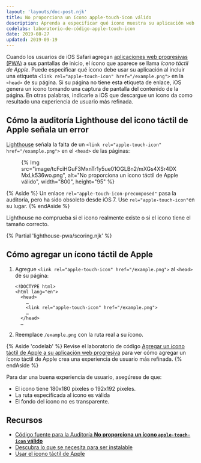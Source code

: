 ```yaml
---
layout: 'layouts/doc-post.njk'
title: No proporciona un ícono apple-touch-icon válido
description: Aprenda a especificar qué icono muestra su aplicación web progresiva en las pantallas de inicio de iOS.
codelabs: laboratorio-de-código-apple-touch-icon
date: 2019-08-27
updated: 2019-09-19
---
```


Cuando los usuarios de iOS Safari agregan [aplicaciones web progresivas (PWA)](/es/docs/lighthouse/pwa/#instalable) a sus pantallas de inicio, el ícono que aparece se llama *ícono táctil de Apple*. Puede especificar qué ícono debe usar su aplicación al incluir una etiqueta `<link rel="apple-touch-icon" href="/example.png">` en la `<head>` de su página. Si su página no tiene esta etiqueta de enlace, iOS genera un icono tomando una captura de pantalla del contenido de la página. En otras palabras, indicarle a iOS que descargue un icono da como resultado una experiencia de usuario más refinada.

## Cómo la auditoría Lighthouse del icono táctil de Apple señala un error

[Lighthouse](https://developers.google.com/web/tools/lighthouse/) señala la falta de un `<link rel="apple-touch-icon" href="/example.png">` en el `<head>` de las páginas:

<figure>{% Img src="image/tcFciHGuF3MxnTr1y5ue01OGLBn2/mXGs4XSr4DXMxLk536wo.png", alt="No proporciona un icono táctil de Apple válido", width="800", height="95" %}</figure>

{% Aside %} Un enlace `rel="apple-touch-icon-precomposed"` pasa la auditoría, pero ha sido obsoleto desde iOS 7. Use `rel="apple-touch-icon"`en su lugar. {% endAside %}

Lighthouse no comprueba si el icono realmente existe o si el icono tiene el tamaño correcto.

{% Partial 'lighthouse-pwa/scoring.njk' %}

## Cómo agregar un ícono táctil de Apple

1. Agregue `<link rel="apple-touch-icon" href="/example.png">` al `<head>` de su página:

    ```html/4
    <!DOCTYPE html>
    <html lang="en">
      <head>
        …
        <link rel="apple-touch-icon" href="/example.png">
        …
      </head>
      …
    ```

2. Reemplace `/example.png` con la ruta real a su ícono.

{% Aside 'codelab' %} Revise el laboratorio de código [Agregar un ícono táctil de Apple a su aplicación web progresiva](https://web.dev/codelab-apple-touch-icon) para ver cómo agregar un ícono táctil de Apple crea una experiencia de usuario más refinada. {% endAside %}

Para dar una buena experiencia de usuario, asegúrese de que:

- El icono tiene 180x180 píxeles o 192x192 píxeles.
- La ruta especificada al icono es válida
- El fondo del icono no es transparente.

## Recursos

- [Código fuente para la Auditoría **No proporciona un ícono `apple-touch-icon` válido**](https://github.com/GoogleChrome/lighthouse/blob/master/lighthouse-core/audits/apple-touch-icon.js)
- [Descubra lo que se necesita para ser instalable](https://web.dev/install-criteria/)
- <a href="https://webhint.io/docs/user-guide/hints/hint-apple-touch-icons/" rel="noreferrer">Usar el icono táctil de Apple</a>
